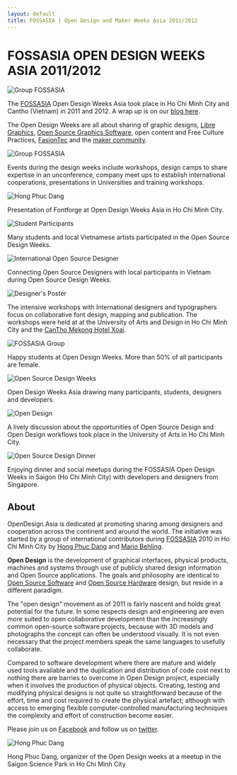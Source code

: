 ```yaml
---
layout: default
title: FOSSASIA | Open Design and Maker Weeks Asia 2011/2012
---
```


# FOSSASIA OPEN DESIGN WEEKS ASIA 2011/2012

![Group FOSSASIA](images/fossasia_group1.jpg "Group FOSSASIA")

The [FOSSASIA](http://fossasia.org/) Open Design Weeks Asia took place in Ho Chi Minh City and Cantho (Vietnam) in 2011 and 2012. A wrap up is on our [blog here](http://blog.fossasia.org/opendesignasia-weeks/).

The Open Design Weeks are all about sharing of graphic designs, [Libre Graphics](http://libregraphics.net/), [Open Source Graphics Software](https://libregraphicsmeeting.org), open content and Free Culture Practices, [FasionTec](http://fashiontec.org/) and the [maker community](http://meshcon.net/).

![Group FOSSASIA](images/fossasia_group2.jpg "Group FOSSASIA")

Events during the design weeks include workshops, design camps to share expertise in an unconference, company meet ups to establish international cooperations, presentations in Universities and training workshops.

![Hong Phuc Dang](images/hong_phuc.jpg "Hong Phuc Dang")

Presentation of Fontforge at Open Design Weeks Asia in Ho Chi Minh City.

![Student Participants](images/opendesigngathering1.jpg "Student Participants")

Many students and local Vietnamese artists participated in the Open Source Design Weeks.

![International Open Source Designer](images/opendesignevent2.jpg "Open Source Designers")

Connecting Open Source Designers with local participants in Vietnam during Open Source Design Weeks.

![Designer's Poster](images/designers_poster.jpg "Designer's Poster")

The intensive workshops with International designers and typographers focus on collaborative font design, mapping and publication. The workshops were held at at the University of Arts and Design in Ho Chi Minh City and the [CanTho Mekong Hotel Xoai](http://hotelxoai.com).

![FOSSASIA Group](images/fossasia_group3.jpg "FOSSASIA Group")

Happy students at Open Design Weeks. More than 50% of all participants are female.

![Open Source Design Weeks](images/OpenSourceDesignWeeks.jpg "Open Source Design Weeks")

Open Design Weeks Asia drawing many participants, students, designers and developers.

![Open Design](images/OpenSourceDesign-QA.jpg "Open Design Questions and Answers")

A lively discussion about the opportunities of Open Source Design and Open Design workflows took place in the University of Arts in Ho Chi Minh City.

![Open Source Design Dinner](images/dinner.jpg "Open Source Design Dinner")

Enjoying dinner and social meetups during the FOSSASIA Open Design Weeks in Saigon (Ho Chi Minh City) with developers and designers from Singapore.

## About

OpenDesign.Asia is dedicated at promoting sharing among designers and cooperation across the continent and around the world. The initiative was started by a group of international contributors during [FOSSASIA](http://fossasia.org) 2010 in Ho Chi Minh City by [Hong Phuc Dang](https://twitter.com/hpdang) and [Mario Behling](http://mariobehling.de). 

**Open Design** is the development of graphical interfaces, physical products, machines and systems through use of publicly shared design information and Open Source applications. The goals and philosophy are identical to [Open Source Software](http://en.wikipedia.org/wiki/Open_source) and [Open Source Hardware](http://en.wikipedia.org/wiki/Open_source_hardware) design, but reside in a different paradigm.

The "open design" movement as of 2011 is fairly nascent and holds great potential for the future. In some respects design and engineering are even more suited to open collaborative development than the increasingly common open-source software projects, because with 3D models and photographs the concept can often be understood visually. It is not even necessary that the project members speak the same languages to usefully collaborate. 

Compared to software development where there are mature and widely used tools available and the duplication and distribution of code cost next to nothing there are barries to overcome in Open Design project, especially when it involves the production of physical objects. Creating, testing and modifying physical designs is not quite so straightforward because of the effort, time and cost required to create the physical artefact; although with access to emerging flexible computer-controlled manufacturing techniques the complexity and effort of construction become easier.

Please join us on [Facebook](https://facebook.com/OpenDesignAsia) and follow us on [twitter](https://twitter.com/opdasia).

![Hong Phuc Dang](images/hong_profile.jpg "Hong Phuc Dang")

Hong Phuc Dang, organizer of the Open Design weeks at a meetup in the Saigon Science Park in Ho Chi Minh City
